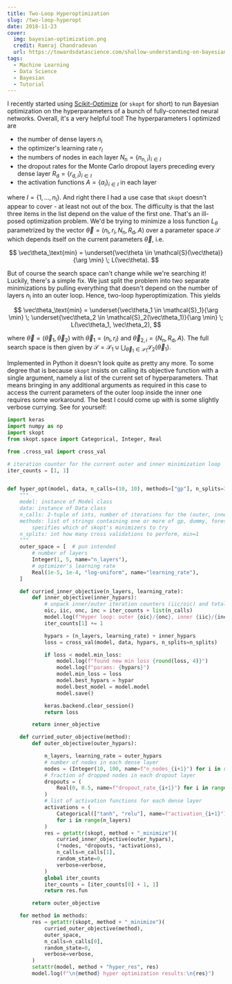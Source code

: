 ```yaml
---
title: Two-Loop Hyperoptimization
slug: /two-loop-hyperopt
date: 2018-11-23
cover:
  img: bayesian-optimization.png
  credit: Ramraj Chandradevan
  url: https://towardsdatascience.com/shallow-understanding-on-bayesian-optimization-324b6c1f7083
tags:
  - Machine Learning
  - Data Science
  - Bayesian
  - Tutorial
---
```


I recently started using [Scikit-Optimize](https://scikit-optimize.github.io/) (or `skopt` for short) to run Bayesian optimization on the hyperparameters of a bunch of fully-connected neural networks. Overall, it's a very helpful tool! The hyperparameters I optimized are

- the number of dense layers $n_\text{l}$
- the optimizer's learning rate $r_l$
- the numbers of nodes in each layer $N_\text{n} = \{n_{\text{n},i}\}_{i \in I}$
- the dropout rates for the Monte Carlo dropout layers preceding every dense layer $R_\text{d} = \{r_{\text{d},i}\}_{i \in I}$
- the activation functions $A = \{a_i\}_{i \in I}$ in each layer

where $I = \{1,\dots,n_\text{l}\}$. And right there I had a use case that `skopt` doesn't appear to cover - at least not out of the box. The difficulty is that the last three items in the list depend on the value of the first one. That's an ill-posed optimization problem. We'd be trying to minimize a loss function $L_\theta$ parametrized by the vector $\vec\theta = (n_\text{l}, r_l, N_\text{n}, R_\text{d}, A)$ over a parameter space $\mathcal{S}$ which depends itself on the current parameters $\vec\theta$, i.e.

$$
\vec\theta_\text{min} = \underset{\vec\theta \in \mathcal{S}(\vec\theta)}{\arg \min} \; L(\vec\theta).
$$

But of course the search space can't change while we're searching it! Luckily, there's a simple fix. We just split the problem into two separate minimizations by pulling everything that doesn't depend on the number of layers $n_\text{l}$ into an outer loop. Hence, two-loop hyperoptimization. This yields

$$
\vec\theta_\text{min} = \underset{\vec\theta_1 \in \mathcal{S}_1}{\arg \min} \; \underset{\vec\theta_2 \in \mathcal{S}_2(\vec\theta_1)}{\arg \min} \; L(\vec\theta_1, \vec\theta_2),
$$

where $\vec\theta = (\vec\theta_1,\vec\theta_2)$ with $\vec\theta_1 = (n_\text{l}, r_l)$ and $\vec\theta_{2,i} = (N_\text{n}, R_\text{d}, A)$. The full search space is then given by $\mathcal{S} = \mathcal{S}_1 \cup \bigcup_{\vec\theta_1 \in \mathcal{S}_1} \mathcal{S}_2(\vec\theta_1)$.

Implemented in Python it doesn't look quite as pretty any more. To some degree that is because `skopt` insists on calling its objective function with a single argument, namely a list of the current set of hyperparameters. That means bringing in any additional arguments as required in this case to access the current parameters of the outer loop inside the inner one requires some workaround. The best I could come up with is some slightly verbose currying. See for yourself:

```python
import keras
import numpy as np
import skopt
from skopt.space import Categorical, Integer, Real

from .cross_val import cross_val

# iteration counter for the current outer and inner minimization loop
iter_counts = [1, 1]


def hyper_opt(model, data, n_calls=(10, 10), methods=["gp"], n_splits=3, verbose=False):
    """
    model: instance of Model class
    data: instance of Data class
    n_calls: 2-tuple of ints, number of iterations for the (outer, inner) minimization loop
    methods: list of strings containing one or more of gp, dummy, forest
        specifies which of skopt's minimizers to try
    n_splits: int how many cross validations to perform, min=1
    """
    outer_space = [  # pun intended
        # number of layers
        Integer(1, 5, name="n_layers"),
        # optimizer's learning rate
        Real(1e-5, 1e-4, "log-uniform", name="learning_rate"),
    ]

    def curried_inner_objective(n_layers, learning_rate):
        def inner_objective(inner_hypars):
            # unpack inner/outer iteration counters (iic/oic) and total number of calls (inc/onc)
            oic, iic, onc, inc = iter_counts + list(n_calls)
            model.log(f"Hyper loop: outer {oic}/{onc}, inner {iic}/{inc}")
            iter_counts[1] += 1

            hypars = (n_layers, learning_rate) + inner_hypars
            loss = cross_val(model, data, hypars, n_splits=n_splits)

            if loss < model.min_loss:
                model.log(f"found new min loss {round(loss, 4)}")
                model.log(f"params: {hypars}")
                model.min_loss = loss
                model.best_hypars = hypar
                model.best_model = model.model
                model.save()

            keras.backend.clear_session()
            return loss

        return inner_objective

    def curried_outer_objective(method):
        def outer_objective(outer_hypars):

            n_layers, learning_rate = outer_hypars
            # number of nodes in each dense layer
            nodes = (Integer(10, 100, name=f"n_nodes_{i+1}") for i in range(n_layers))
            # fraction of dropped nodes in each dropout layer
            dropouts = (
                Real(0, 0.5, name=f"dropout_rate_{i+1}") for i in range(n_layers)
            )
            # list of activation functions for each dense layer
            activations = (
                Categorical(["tanh", "relu"], name=f"activation_{i+1}")
                for i in range(n_layers)
            )
            res = getattr(skopt, method + "_minimize")(
                curried_inner_objective(outer_hypars),
                (*nodes, *dropouts, *activations),
                n_calls=n_calls[1],
                random_state=0,
                verbose=verbose,
            )
            global iter_counts
            iter_counts = [iter_counts[0] + 1, 1]
            return res.fun

        return outer_objective

    for method in methods:
        res = getattr(skopt, method + "_minimize")(
            curried_outer_objective(method),
            outer_space,
            n_calls=n_calls[0],
            random_state=0,
            verbose=verbose,
        )
        setattr(model, method + "hyper_res", res)
        model.log(f"\n{method} hyper optimization results:\n{res}")
```
